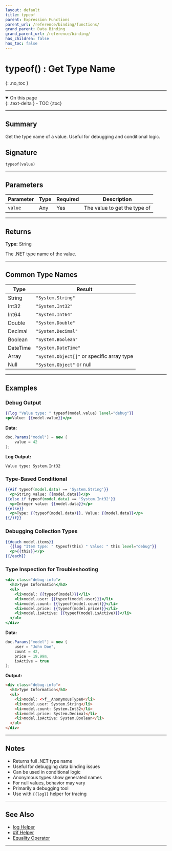 ```yaml
---
layout: default
title: typeof
parent: Expression Functions
parent_url: /reference/binding/functions/
grand_parent: Data Binding
grand_parent_url: /reference/binding/
has_children: false
has_toc: false
---
```


# typeof() : Get Type Name
{: .no_toc }

---

<details open class='top-toc' markdown="block">
  <summary>
    On this page
  </summary>
  {: .text-delta }
- TOC
{:toc}
</details>

---

## Summary

Get the type name of a value. Useful for debugging and conditional logic.

## Signature

```
typeof(value)
```

---

## Parameters

| Parameter | Type | Required | Description |
|-----------|------|----------|-------------|
| `value` | Any | Yes | The value to get the type of |

---

## Returns

**Type:** String

The .NET type name of the value.

---

## Common Type Names

| Type | Result |
|------|--------|
| String | `"System.String"` |
| Int32 | `"System.Int32"` |
| Int64 | `"System.Int64"` |
| Double | `"System.Double"` |
| Decimal | `"System.Decimal"` |
| Boolean | `"System.Boolean"` |
| DateTime | `"System.DateTime"` |
| Array | `"System.Object[]"` or specific array type |
| Null | `"System.Object"` or null |

---

## Examples

### Debug Output

```handlebars
{{log "Value type: " typeof(model.value) level="debug"}}
<p>Value: {{model.value}}</p>
```

**Data:**
```csharp
doc.Params["model"] = new {
    value = 42
};
```

**Log Output:**
```
Value type: System.Int32
```

### Type-Based Conditional

```handlebars
{{#if typeof(model.data) == 'System.String'}}
  <p>String value: {{model.data}}</p>
{{else if typeof(model.data) == 'System.Int32'}}
  <p>Integer value: {{model.data}}</p>
{{else}}
  <p>Type: {{typeof(model.data)}}, Value: {{model.data}}</p>
{{/if}}
```

### Debugging Collection Types

```handlebars
{{#each model.items}}
  {{log "Item type: " typeof(this) " Value: " this level="debug"}}
  <p>{{this}}</p>
{{/each}}
```

### Type Inspection for Troubleshooting

```handlebars
<div class="debug-info">
  <h3>Type Information</h3>
  <ul>
    <li>model: {{typeof(model)}}</li>
    <li>model.user: {{typeof(model.user)}}</li>
    <li>model.count: {{typeof(model.count)}}</li>
    <li>model.price: {{typeof(model.price)}}</li>
    <li>model.isActive: {{typeof(model.isActive)}}</li>
  </ul>
</div>
```

**Data:**
```csharp
doc.Params["model"] = new {
    user = "John Doe",
    count = 42,
    price = 19.99m,
    isActive = true
};
```

**Output:**
```html
<div class="debug-info">
  <h3>Type Information</h3>
  <ul>
    <li>model: <>f__AnonymousType0</li>
    <li>model.user: System.String</li>
    <li>model.count: System.Int32</li>
    <li>model.price: System.Decimal</li>
    <li>model.isActive: System.Boolean</li>
  </ul>
</div>
```

---

## Notes

- Returns full .NET type name
- Useful for debugging data binding issues
- Can be used in conditional logic
- Anonymous types show generated names
- For null values, behavior may vary
- Primarily a debugging tool
- Use with `{{log}}` helper for tracing

---

## See Also

- [log Helper](../helpers/log.md)
- [#if Helper](../helpers/if.md)
- [Equality Operator](../operators/equality.md)

---
